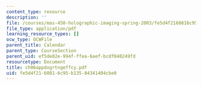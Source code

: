 ```yaml
---
content_type: resource
description: ''
file: /courses/mas-450-holographic-imaging-spring-2003/fe5d4f2160816c95b13584341404cbe0_ch06appdxgrtngeffcy.pdf
file_type: application/pdf
learning_resource_types: []
ocw_type: OCWFile
parent_title: Calendar
parent_type: CourseSection
parent_uid: ef5de82e-994f-ffea-6aef-bcdf048249fd
resourcetype: Document
title: ch06appdxgrtngeffcy.pdf
uid: fe5d4f21-6081-6c95-b135-84341404cbe0
---
```

